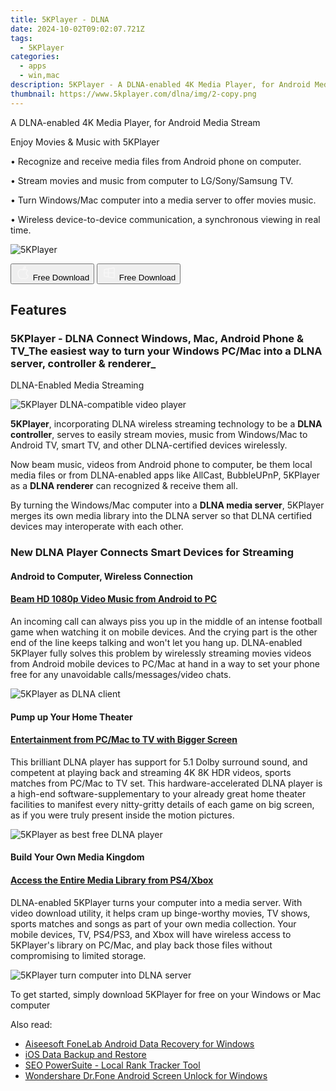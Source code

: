 ```yaml
---
title: 5KPlayer - DLNA
date: 2024-10-02T09:02:07.721Z
tags: 
  - 5KPlayer
categories: 
  - apps
  - win,mac
description: 5KPlayer - A DLNA-enabled 4K Media Player, for Android Media Stream
thumbnail: https://www.5kplayer.com/dlna/img/2-copy.png
---
```


A DLNA-enabled 4K Media Player, for Android Media Stream

Enjoy Movies & Music with 5KPlayer

• Recognize and receive media files from Android phone on computer.

• Stream movies and music from computer to LG/Sony/Samsung TV.

• Turn Windows/Mac computer into a media server to offer movies music.

• Wireless device-to-device communication, a synchronous viewing in real time.

![5KPlayer](https://www.5kplayer.com/img/div03-logo-eighteen.png)

<div class="mx-auto flex items-center justify-center space-x-4">
  <button 
  onclick="javascript:window.open('https://www.5kplayer.com/download/5kplayer-setup.dmg', '_blank');void(0);"
  class="flex flex-row font-bold rounded-lg text-lg w-48 h-16 bg-[#FF8014] text-[#ffffff] items-center justify-center p-2">
    <svg width="24px" height="24px" viewBox="0 0 24 24" xmlns="http://www.w3.org/2000/svg" color="#ffffff" fill="none" stroke="currentColor" stroke-width="3" stroke-linecap="round" stroke-linejoin="round"><path d="M16 2C16.3632 4.17921 14.0879 5.83084 12.8158 6.57142C12.4406 6.78988 12.0172 6.5117 12.0819 6.08234C12.2993 4.63878 13.0941 2.00008 16 2Z" stroke="#f8f7f7" stroke-width="1.5"></path><path d="M9 6.5C9.89676 6.5 10.6905 6.69941 11.2945 6.92013C12.0563 7.19855 12.9437 7.19854 13.7055 6.92012C14.3094 6.6994 15.1032 6.5 15.9999 6.5C17.0852 6.5 18.4649 7.08889 19.4999 8.26666C16 11 17 15.5 20.269 16.6916C19.2253 19.5592 17.2413 21.5 15.4999 21.5C13.9999 21.5 14 20.8 12.5 20.8C11 20.8 11 21.5 9.5 21.5C7 21.5 4 17.5 4 12.5C4 8.5 7 6.5 9 6.5Z" stroke="#f8f7f7" stroke-width="1.5"></path></svg>    
    <span class="font-medium mx-auto">Free Download</span>  
  </button>
  <button 
  onclick="javascript:window.open('https://www.5kplayer.com/download/5kplayer-setup.exe', '_blank');void(0);"
  class="flex flex-row font-bold rounded-lg text-lg w-48 h-16 bg-[#FF8014] text-[#ffffff] items-center justify-center p-2">
    <svg width="24px" height="24px" viewBox="0 0 24 24" xmlns="http://www.w3.org/2000/svg" color="#ffffff" fill="none" stroke="currentColor" stroke-width="3" stroke-linecap="round" stroke-linejoin="round"><path d="M4 16.9865V7.01353C4 6.71792 4.21531 6.46636 4.50737 6.42072L19.3074 4.10822C19.6713 4.05137 20 4.33273 20 4.70103V19.299C20 19.6673 19.6713 19.9486 19.3074 19.8918L4.50737 17.5793C4.21531 17.5336 4 17.2821 4 16.9865Z" stroke="#f8f7f7" stroke-width="1.5"></path><path d="M4 12H20" stroke="#f8f7f7" stroke-width="1.5"></path><path d="M10.5 5.5V18.5" stroke="#f8f7f7" stroke-width="1.5"></path></svg>
    <span class="font-medium mx-auto">Free Download</span>  
  </button>
</div>

## Features

###  5KPlayer - DLNA Connect Windows, Mac, Android Phone & TV_The easiest way to turn your Windows PC/Mac into a DLNA server, controller & renderer_

DLNA-Enabled Media Streaming

![5KPlayer DLNA-compatible video player](https://www.5kplayer.com/dlna//img/index-1.png)

**5KPlayer**, incorporating DLNA wireless streaming technology to be a **DLNA controller**, serves to easily stream movies, music from Windows/Mac to Android TV, smart TV, and other DLNA-certified devices wirelessly.

Now beam music, videos from Android phone to computer, be them local media files or from DLNA-enabled apps like AllCast, BubbleUPnP, 5KPlayer as a **DLNA renderer** can recognized & receive them all.

By turning the Windows/Mac computer into a **DLNA media server**, 5KPlayer merges its own media library into the DLNA server so that DLNA certified devices may interoperate with each other.

### New DLNA Player Connects Smart Devices for Streaming

#### Android to Computer, Wireless Connection

#### [Beam HD 1080p Video Music from Android to PC](https://www.5kplayer.com/dlna/5kplayer-dlna-android-mac-windows-tv-dlna-devices.htm)

An incoming call can always piss you up in the middle of an intense football game when watching it on mobile devices. And the crying part is the other end of the line keeps talking and won't let you hang up. DLNA-enabled 5KPlayer fully solves this problem by wirelessly streaming movies videos from Android mobile devices to PC/Mac at hand in a way to set your phone free for any unavoidable calls/messages/video chats.

![5KPlayer as DLNA client](https://www.5kplayer.com/dlna//img/index-2.png)

#### Pump up Your Home Theater

#### [Entertainment from PC/Mac to TV with Bigger Screen](https://www.5kplayer.com/dlna/stream-pc-to-tv.htm)

This brilliant DLNA player has support for 5.1 Dolby surround sound, and competent at playing back and streaming 4K 8K HDR videos, sports matches from PC/Mac to TV set. This hardware-accelerated DLNA player is a high-end software-supplementary to your already great home theater facilities to manifest every nitty-gritty details of each game on big screen, as if you were truly present inside the motion pictures.

![5KPlayer as best free DLNA player](https://www.5kplayer.com/dlna//img/index-3.png)

#### Build Your Own Media Kingdom

#### [Access the Entire Media Library from PS4/Xbox](https://www.5kplayer.com/dlna/5kplayer-dlna-media-server.htm)

DLNA-enabled 5KPlayer turns your computer into a media server. With video download utility, it helps cram up binge-worthy movies, TV shows, sports matches and songs as part of your own media collection. Your mobile devices, TV, PS4/PS3, and Xbox will have wireless access to 5KPlayer's library on PC/Mac, and play back those files without compromising to limited storage.

![5KPlayer turn computer into DLNA server](https://www.5kplayer.com/dlna//img/fifa-2018/div05-img03-t.png)

To get started, simply download 5KPlayer for free on your Windows or Mac computer

<ins class="adsbygoogle"
      style="display:block"
      data-ad-client="ca-pub-7571918770474297"
      data-ad-slot="8358498916"
      data-ad-format="auto"
      data-full-width-responsive="true"></ins>

<span class="atpl-alsoreadstyle">Also read:</span>
<div><ul>
<li><a href="https://tools.techidaily.com/aiseesoft-android-data-recovery-for-win/"><u>Aiseesoft FoneLab Android Data Recovery for Windows</u></a></li>
<li><a href="https://tools.techidaily.com/aiseesoft/ios-data-backup-and-restore/"><u>iOS Data Backup and Restore</u></a></li>
<li><a href="https://tools.techidaily.com/link-assistant-rank-tracker-local-rankings/"><u>SEO PowerSuite - Local Rank Tracker Tool</u></a></li>
<li><a href="https://tools.techidaily.com/wondershare-dr-fone-unlock-android-screen-for-win/"><u>Wondershare Dr.Fone Android Screen Unlock for Windows</u></a></li>
</ul></div>

